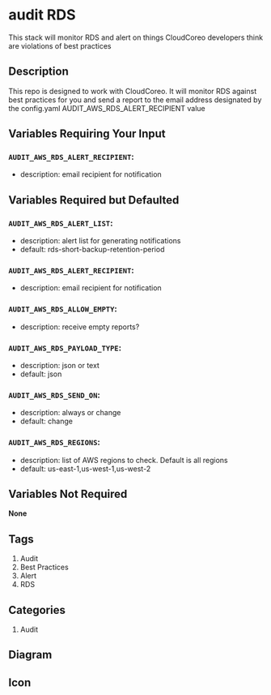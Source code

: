 audit RDS
============================
This stack will monitor RDS and alert on things CloudCoreo developers think are violations of best practices


## Description

This repo is designed to work with CloudCoreo. It will monitor RDS against best practices for you and send a report to the email address designated by the config.yaml AUDIT_AWS_RDS_ALERT_RECIPIENT value

## Variables Requiring Your Input

### `AUDIT_AWS_RDS_ALERT_RECIPIENT`:
  * description: email recipient for notification

## Variables Required but Defaulted

### `AUDIT_AWS_RDS_ALERT_LIST`:
  * description: alert list for generating notifications
  * default: rds-short-backup-retention-period

### `AUDIT_AWS_RDS_ALERT_RECIPIENT`:
  * description: email recipient for notification

### `AUDIT_AWS_RDS_ALLOW_EMPTY`:
  * description: receive empty reports?

### `AUDIT_AWS_RDS_PAYLOAD_TYPE`:
  * description: json or text
  * default: json

### `AUDIT_AWS_RDS_SEND_ON`:
  * description: always or change
  * default: change

### `AUDIT_AWS_RDS_REGIONS`:
  * description: list of AWS regions to check. Default is all regions
  * default: us-east-1,us-west-1,us-west-2

## Variables Not Required

**None**

## Tags

1. Audit
1. Best Practices
1. Alert
1. RDS

## Categories

1. Audit

## Diagram



## Icon



